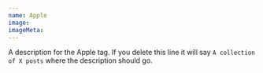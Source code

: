 ```yaml
---
name: Apple
image:
imageMeta:
---
```

A description for the Apple tag. If you delete this line it will say
`A collection of X posts` where the description should go.
